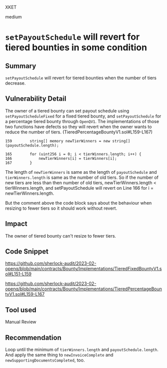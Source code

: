 XKET

medium

# `setPayoutSchedule` will revert for tiered bounties in some condition



## Summary
`setPayoutSchedule` will revert for tiered bounties when the number of tiers decrease.

## Vulnerability Detail
The owner of a tiered bounty can set payout schedule using `setPayoutScheduleFixed` for a fixed tiered bounty, and `setPayoutSchedule` for a percentage tiered bounty through `OpenQV1`.
The implementations of those two functions have defects so they will revert when the owner wants to reduce the number of tiers. (TieredPercentageBountyV1.sol#L159-L167)

```solidity
159        string[] memory newTierWinners = new string[](payoutSchedule.length);

165        for (uint256 i = 0; i < tierWinners.length; i++) {
166            newTierWinners[i] = tierWinners[i];
167        }
```

The length of `newTierWinners` is same as the length of `payoutSchedule` and `tierWinners.length` is same as the number of old tiers. So if the number of new tiers are less than then number of old tiers, newTierWinners.length < tierWinners.length, and setPayoutSchedule will revert on Line 166 for i = newTierWinners.length.

But the comment above the code block says about the behaviour when resizing to fewer tiers so it should work without revert.

## Impact
The owner of tiered bounty can't resize to fewer tiers.

## Code Snippet
https://github.com/sherlock-audit/2023-02-openq/blob/main/contracts/Bounty/Implementations/TieredFixedBountyV1.sol#L151-L159

https://github.com/sherlock-audit/2023-02-openq/blob/main/contracts/Bounty/Implementations/TieredPercentageBountyV1.sol#L159-L167


## Tool used
Manual Review

## Recommendation
Loop until the minimum of `tierWinners.length` and `payoutSchedule.length`. And apply the same thing to `newInvoiceComplete` and `newSupportingDocumentsCompleted`, too.





